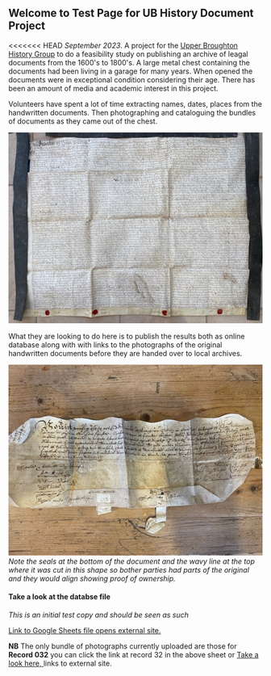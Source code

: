 ## Welcome to Test Page for UB History Document Project


<<<<<<< HEAD
*September 2023*.  A project for the [Upper Broughton History Group](http://upperbroughtonhistory.org.uk) to do a feasibility study on publishing an archive of leagal documents from the 1600's to 1800's. A large metal chest containing the documents had been living in a garage for many years. When opened the documents were in exceptional condition considering their age. There has been an amount of media and academic interest in this project. 

Volunteers have spent a lot of time extracting names, dates, places from the handwritten documents. Then photographing and cataloguing the bundles of documents as they came out of the chest.

![One of the larger documents](/images/IMG_3289-1.jpg)

What they are looking to do here is to publish the results both as online database  along with with links to the photographs of the original handwritten documents before they are handed over to local archives. 

![Note the way in which the document was cut to share so both parts had to align as proof of ownership](/images/IMG_3296-1.jpg)
*Note the seals at the bottom of the document and the wavy line at the top where it was cut in this shape so bother parties had parts of the original and they would align showing proof of ownership.*

#### Take a look at the databse file

*This is an initial test copy and should be seen as such*

[Link to Google Sheets file opens external site.](https://docs.google.com/spreadsheets/d/11zjqmcYhxKcK4aE7gL6R7wT0ZYlthhYtvYY5m7eTyRE/edit?usp=sharing)


**NB** The only bundle of photographs currently uploaded are those for **Record 032** you can click the link at record 32 in the above sheet or [Take a look here, ](https://photos.app.goo.gl/XcEALEC8tbh18hnu8) links to external site.



